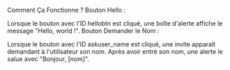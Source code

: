 Comment Ça Fonctionne ?
Bouton Hello :

Lorsque le bouton avec l'ID hellobtn est cliqué, une boîte d'alerte affiche le message "Hello, world !".
Bouton Demander le Nom :

Lorsque le bouton avec l'ID askuser_name est cliqué, une invite apparaît demandant à l'utilisateur son nom.
Après avoir entré son nom, une alerte le salue avec "Bonjour, [nom]".
